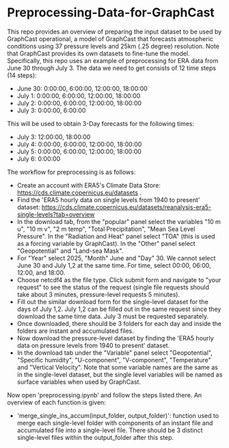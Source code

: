 # Preprocessing-Data-for-GraphCast

This repo provides an overview of preparing the input dataset to be used by GraphCast operational, a model of GraphCast that forecasts atmospheric conditions using 37 pressure levels and 25km (.25 degree) resolution. Note that GraphCast provides its own datasets to fine-tune the model. Specifically, this repo uses an example of preprocessing for ERA data from June 30 through July 3. The data we need to get consists of 12 time steps (14 steps): 

* June 30: 0:00:00, 6:00:00, 12:00:00, 18:00:00
* July 1: 0:00:00, 6:00:00, 12:00:00, 18:00:00
* July 2: 0:00:00, 6:00:00, 12:00:00, 18:00:00
* July 3: 0:00:00, 6:00:00

This will be used to obtain 3-Day forecasts for the following times:

* July 3: 12:00:00, 18:00:00
* July 4: 0:00:00, 6:00:00, 12:00:00, 18:00:00
* July 5: 0:00:00, 6:00:00, 12:00:00, 18:00:00
* July 6: 0:00:00

The workflow for preprocessing is as follows:

* Create an account with ERA5's Climate Data Store: https://cds.climate.copernicus.eu/datasets .
* Find the 'ERA5 hourly data on single levels from 1940 to present' dataset: https://cds.climate.copernicus.eu/datasets/reanalysis-era5-single-levels?tab=overview
* In the download tab, from the "popular" panel select the variables "10 m u", "10 m v", "2 m temp", "Total Precipitation", "Mean Sea Level Pressure". In the "Radiation and Heat" panel select "TOA" (this is used as a forcing variable by GraphCast). In the "Other" panel select "Geopotential" and "Land-sea Mask".
* For "Year" select 2025, "Month" June and "Day" 30. We cannot select June 30 and July 1,2 at the same time. For time, select 00:00, 06:00, 12:00, and 18:00.
* Choose netcdf4 as the file type. Click submit form and navigate to "your request" to see the status of the request (single file requests should take about 3 minutes, pressure-level requests 5 minutes).
* Fill out the similar download form for the single-level  dataset for the days of July 1,2. July 1,2 can be filled out in the same request since they download the same time data. July 3 must be requested separately. 
* Once downloaded, there should be 3 folders for each day and inside the folders are instant and accumulated files.
* Now download the pressure-level dataset by finding the 'ERA5 hourly data on pressure levels from 1940 to present' dataset.
* In the download tab under the "Variable" panel select "Geopotential", "Specific humidity", "U-component", "V-component", "Temperature" and "Vertical Velocity". Note that some variable names are the same as in the single-level dataset, but the single level variables will be named as surface variables when used by GraphCast.

Now open 'preprocessing.ipynb' and follow the steps listed there. An overview of each function is given: 

* 'merge_single_ins_accum(input_folder, output_folder)': function used to merge each single-level folder with components of an instant file and accumulated file into a single-level file. There should be 3 distinct single-level files within the output_folder after this step.
